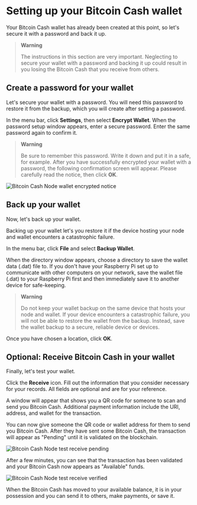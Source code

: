 # Setting up your Bitcoin Cash wallet

Your Bitcoin Cash wallet has already been created at this point, so let's secure it with a password and back it up.

> **Warning**
> 
> The instructions in this section are very important. Neglecting to secure your wallet with a password and backing it up could result in you losing the Bitcoin Cash that you receive from others.

## Create a password for your wallet

Let's secure your wallet with a password. You will need this password to restore it from the backup, which you will create after setting a password.

In the menu bar, click **Settings**, then select **Encrypt Wallet**. When the password setup window appears, enter a secure password. Enter the same password again to confirm it.

> **Warning**
> 
> Be sure to remember this password. Write it down and put it in a safe, for example.
After you have successfully encrypted your wallet with a password, the following confirmation screen will appear. Please carefully read the notice, then click **OK**.

![Bitcoin Cash Node wallet encrypted notice](https://github.com/josh-wong/bitcoin-cash-node-on-raspberry-pi/blob/main/docs/assets/screenshots/bitcoin_cash_node_wallet_encrypted_notice.png?raw=true)

## Back up your wallet

Now, let's back up your wallet. 

Backing up your wallet let's you restore it if the device hosting your node and wallet encounters a catastrophic failure.

In the menu bar, click **File** and select **Backup Wallet**. 

When the directory window appears, choose a directory to save the wallet data (.dat) file to. If you don't have your Raspberry Pi set up to communicate with other computers on your network, save the wallet file (.dat) to your Raspberry Pi first and then immediately save it to another device for safe-keeping.

> **Warning**
> 
> Do not keep your wallet backup on the same device that hosts your node and wallet. If your device encounters a catastrophic failure, you will not be able to restore the wallet from the backup. Instead, save the wallet backup to a secure, reliable device or devices.

Once you have chosen a location, click **OK**.

## Optional: Receive Bitcoin Cash in your wallet

Finally, let's test your wallet.

Click the **Receive** icon. Fill out the information that you consider necessary for your records. All fields are optional and are for your reference.

A window will appear that shows you a QR code for someone to scan and send you Bitcoin Cash. Additional payment information include the URI, address, and wallet for the transaction.

You can now give someone the QR code or wallet address for them to send you Bitcoin Cash. After they have sent some Bitcoin Cash, the transaction will appear as "Pending" until it is validated on the blockchain.

![Bitcoin Cash Node test receive pending](https://github.com/josh-wong/bitcoin-cash-node-on-raspberry-pi/blob/main/docs/assets/screenshots/bitcoin_cash_node_test_receive_pending.png?raw=true)

After a few minutes, you can see that the transaction has been validated and your Bitcoin Cash now appears as "Available" funds.

![Bitcoin Cash Node test receive verified](https://github.com/josh-wong/bitcoin-cash-node-on-raspberry-pi/blob/main/docs/assets/screenshots/bitcoin_cash_node_test_receive_verified.png?raw=true)

When the Bitcoin Cash has moved to your available balance, it is in your possession and you can send it to others, make payments, or save it.